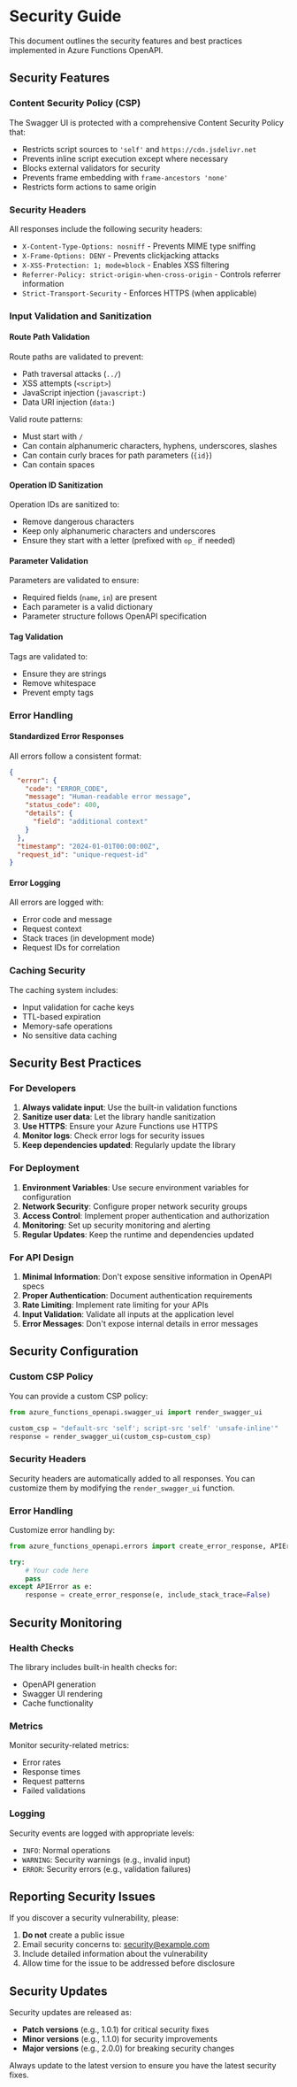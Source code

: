# Security Guide

This document outlines the security features and best practices implemented in Azure Functions OpenAPI.

## Security Features

### Content Security Policy (CSP)

The Swagger UI is protected with a comprehensive Content Security Policy that:

- Restricts script sources to `'self'` and `https://cdn.jsdelivr.net`
- Prevents inline script execution except where necessary
- Blocks external validators for security
- Prevents frame embedding with `frame-ancestors 'none'`
- Restricts form actions to same origin

### Security Headers

All responses include the following security headers:

- `X-Content-Type-Options: nosniff` - Prevents MIME type sniffing
- `X-Frame-Options: DENY` - Prevents clickjacking attacks
- `X-XSS-Protection: 1; mode=block` - Enables XSS filtering
- `Referrer-Policy: strict-origin-when-cross-origin` - Controls referrer information
- `Strict-Transport-Security` - Enforces HTTPS (when applicable)

### Input Validation and Sanitization

#### Route Path Validation

Route paths are validated to prevent:
- Path traversal attacks (`../`)
- XSS attempts (`<script>`)
- JavaScript injection (`javascript:`)
- Data URI injection (`data:`)

Valid route patterns:
- Must start with `/`
- Can contain alphanumeric characters, hyphens, underscores, slashes
- Can contain curly braces for path parameters (`{id}`)
- Can contain spaces

#### Operation ID Sanitization

Operation IDs are sanitized to:
- Remove dangerous characters
- Keep only alphanumeric characters and underscores
- Ensure they start with a letter (prefixed with `op_` if needed)

#### Parameter Validation

Parameters are validated to ensure:
- Required fields (`name`, `in`) are present
- Each parameter is a valid dictionary
- Parameter structure follows OpenAPI specification

#### Tag Validation

Tags are validated to:
- Ensure they are strings
- Remove whitespace
- Prevent empty tags

### Error Handling

#### Standardized Error Responses

All errors follow a consistent format:

```json
{
  "error": {
    "code": "ERROR_CODE",
    "message": "Human-readable error message",
    "status_code": 400,
    "details": {
      "field": "additional context"
    }
  },
  "timestamp": "2024-01-01T00:00:00Z",
  "request_id": "unique-request-id"
}
```

#### Error Logging

All errors are logged with:
- Error code and message
- Request context
- Stack traces (in development mode)
- Request IDs for correlation

### Caching Security

The caching system includes:
- Input validation for cache keys
- TTL-based expiration
- Memory-safe operations
- No sensitive data caching

## Security Best Practices

### For Developers

1. **Always validate input**: Use the built-in validation functions
2. **Sanitize user data**: Let the library handle sanitization
3. **Use HTTPS**: Ensure your Azure Functions use HTTPS
4. **Monitor logs**: Check error logs for security issues
5. **Keep dependencies updated**: Regularly update the library

### For Deployment

1. **Environment Variables**: Use secure environment variables for configuration
2. **Network Security**: Configure proper network security groups
3. **Access Control**: Implement proper authentication and authorization
4. **Monitoring**: Set up security monitoring and alerting
5. **Regular Updates**: Keep the runtime and dependencies updated

### For API Design

1. **Minimal Information**: Don't expose sensitive information in OpenAPI specs
2. **Proper Authentication**: Document authentication requirements
3. **Rate Limiting**: Implement rate limiting for your APIs
4. **Input Validation**: Validate all inputs at the application level
5. **Error Messages**: Don't expose internal details in error messages

## Security Configuration

### Custom CSP Policy

You can provide a custom CSP policy:

```python
from azure_functions_openapi.swagger_ui import render_swagger_ui

custom_csp = "default-src 'self'; script-src 'self' 'unsafe-inline'"
response = render_swagger_ui(custom_csp=custom_csp)
```

### Security Headers

Security headers are automatically added to all responses. You can customize them by modifying the `render_swagger_ui` function.

### Error Handling

Customize error handling by:

```python
from azure_functions_openapi.errors import create_error_response, APIError

try:
    # Your code here
    pass
except APIError as e:
    response = create_error_response(e, include_stack_trace=False)
```

## Security Monitoring

### Health Checks

The library includes built-in health checks for:
- OpenAPI generation
- Swagger UI rendering
- Cache functionality

### Metrics

Monitor security-related metrics:
- Error rates
- Response times
- Request patterns
- Failed validations

### Logging

Security events are logged with appropriate levels:
- `INFO`: Normal operations
- `WARNING`: Security warnings (e.g., invalid input)
- `ERROR`: Security errors (e.g., validation failures)

## Reporting Security Issues

If you discover a security vulnerability, please:

1. **Do not** create a public issue
2. Email security concerns to: security@example.com
3. Include detailed information about the vulnerability
4. Allow time for the issue to be addressed before disclosure

## Security Updates

Security updates are released as:
- **Patch versions** (e.g., 1.0.1) for critical security fixes
- **Minor versions** (e.g., 1.1.0) for security improvements
- **Major versions** (e.g., 2.0.0) for breaking security changes

Always update to the latest version to ensure you have the latest security fixes.